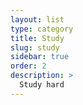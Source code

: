 ```yaml
---
layout: list
type: category
title: Study
slug: study
sidebar: true
order: 2
description: >
  Study hard
---
```

